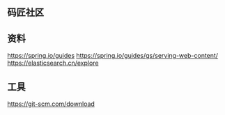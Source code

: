 ## 码匠社区
## 资料
https://spring.io/guides
https://spring.io/guides/gs/serving-web-content/
https://elasticsearch.cn/explore


## 工具
https://git-scm.com/download
